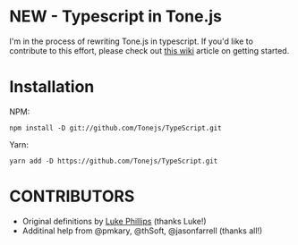 # NEW - Typescript in Tone.js

I'm in the process of rewriting Tone.js in typescript. If you'd like to contribute to this effort, please check out [this wiki](https://github.com/Tonejs/Tone.js/wiki/Typescripting-Tone.js) article on getting started.


# Installation

NPM:

    npm install -D git://github.com/Tonejs/TypeScript.git

Yarn:

    yarn add -D https://github.com/Tonejs/TypeScript.git

# CONTRIBUTORS

* Original definitions by [Luke Phillips](https://github.com/lukephills) (thanks Luke!)
* Additinal help from @pmkary, @thSoft, @jasonfarrell (thanks all!)

